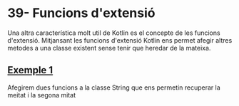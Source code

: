 # 39- Funcions d'extensió

Una altra característica molt util de Kotlin es el concepte de les funcions d'extensió. Mitjansant les funcions d'extensió Kotlin ens permet afegir altres metodes a una classe existent sense tenir que heredar de la mateixa.

## [Exemple 1]()

Afegirem dues funcions a la classe String que ens permetin recuperar la meitat i la segona mitat
